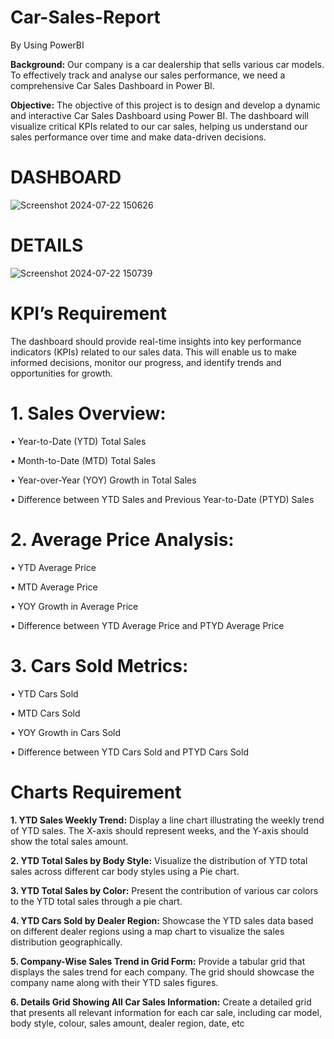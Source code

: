 # Car-Sales-Report
By Using PowerBI


**Background:** Our company is a car dealership that sells various car models. To effectively track and analyse our sales performance, we need a comprehensive Car Sales Dashboard in Power BI. 

**Objective:** The objective of this project is to design and develop a dynamic and interactive Car Sales Dashboard using Power BI. The dashboard will visualize critical KPIs related to our car sales, helping us understand our sales performance over time and make data-driven decisions.

# DASHBOARD
![Screenshot 2024-07-22 150626](https://github.com/user-attachments/assets/ceb681ba-1a28-4fa0-8953-635243d583c3)


# DETAILS
![Screenshot 2024-07-22 150739](https://github.com/user-attachments/assets/b82de0b8-ea24-4b6c-8a79-4e74c5919684)


# KPI’s Requirement

The dashboard should provide real-time insights into key performance indicators (KPIs) related to our sales data. This will enable us to make informed decisions, monitor our progress, and identify trends and opportunities for growth.

# 1.	Sales Overview:

•	Year-to-Date (YTD) Total Sales

•	Month-to-Date (MTD) Total Sales

•	Year-over-Year (YOY) Growth in Total Sales

•	Difference between YTD Sales and Previous Year-to-Date (PTYD) Sales

# 2.	Average Price Analysis:

•	YTD Average Price

•	MTD Average Price

•	YOY Growth in Average Price

•	Difference between YTD Average Price and PTYD Average Price

# 3.	Cars Sold Metrics:

•	YTD Cars Sold

•	MTD Cars Sold

•	YOY Growth in Cars Sold

•	Difference between YTD Cars Sold and PTYD Cars Sold


# Charts Requirement

**1.	YTD Sales Weekly Trend:** Display a line chart illustrating the weekly trend of YTD sales. The X-axis should represent weeks, and the Y-axis should show the total sales amount.

**2.	YTD Total Sales by Body Style:** Visualize the distribution of YTD total sales across different car body styles using a Pie chart.

**3.	YTD Total Sales by Color:** Present the contribution of various car colors to the YTD total sales through a pie chart.

**4.	YTD Cars Sold by Dealer Region:** Showcase the YTD sales data based on different dealer regions using a map chart to visualize the sales distribution geographically.

**5.	Company-Wise Sales Trend in Grid Form:** Provide a tabular grid that displays the sales trend for each company. The grid should showcase the company name along with their YTD sales figures.

**6.	Details Grid Showing All Car Sales Information:** Create a detailed grid that presents all relevant information for each car sale, including car model, body style, colour, sales amount, dealer region, date, etc
